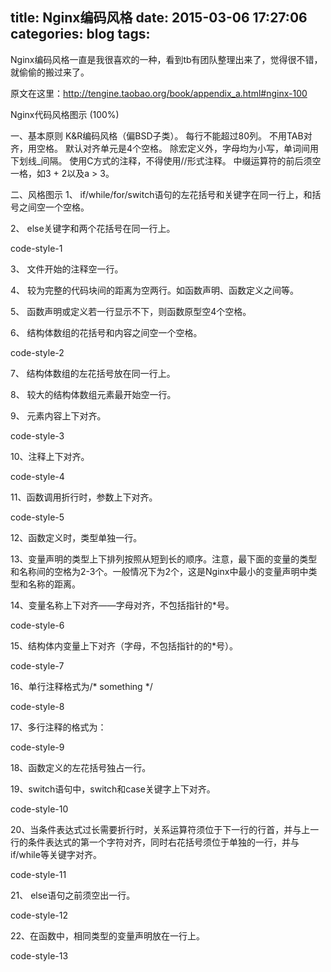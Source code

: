 title: Nginx编码风格
date: 2015-03-06 17:27:06
categories: blog
tags:
---
Nginx编码风格一直是我很喜欢的一种，看到tb有团队整理出来了，觉得很不错，就偷偷的搬过来了。

原文在这里：http://tengine.taobao.org/book/appendix_a.html#nginx-100

Nginx代码风格图示 (100%)

一、基本原则
    K&R编码风格（偏BSD子类）。
    每行不能超过80列。
    不用TAB对齐，用空格。
    默认对齐单元是4个空格。
    除宏定义外，字母均为小写，单词间用下划线_间隔。
    使用C方式的注释，不得使用//形式注释。
    中缀运算符的前后须空一格，如3 + 2以及a > 3。


二、风格图示
1、 if/while/for/switch语句的左花括号和关键字在同一行上，和括号之间空一个空格。

2、 else关键字和两个花括号在同一行上。

code-style-1

3、 文件开始的注释空一行。

4、 较为完整的代码块间的距离为空两行。如函数声明、函数定义之间等。

5、 函数声明或定义若一行显示不下，则函数原型空4个空格。

6、 结构体数组的花括号和内容之间空一个空格。

code-style-2

7、 结构体数组的左花括号放在同一行上。

8、 较大的结构体数组元素最开始空一行。

9、 元素内容上下对齐。

code-style-3

10、注释上下对齐。

code-style-4

11、函数调用折行时，参数上下对齐。

code-style-5

12、函数定义时，类型单独一行。

13、变量声明的类型上下排列按照从短到长的顺序。注意，最下面的变量的类型和名称间的空格为2-3个。一般情况下为2个，这是Nginx中最小的变量声明中类型和名称的距离。

14、变量名称上下对齐——字母对齐，不包括指针的*号。

code-style-6

15、结构体内变量上下对齐（字母，不包括指针的的*号）。

code-style-7

16、单行注释格式为/* something */

code-style-8

17、多行注释的格式为：

code-style-9

18、函数定义的左花括号独占一行。

19、switch语句中，switch和case关键字上下对齐。

code-style-10

20、当条件表达式过长需要折行时，关系运算符须位于下一行的行首，并与上一行的条件表达式的第一个字符对齐，同时右花括号须位于单独的一行，并与if/while等关键字对齐。

code-style-11

21、 else语句之前须空出一行。

code-style-12

22、在函数中，相同类型的变量声明放在一行上。

code-style-13
